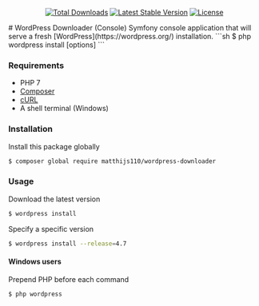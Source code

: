 <p align="center">
    <a href="https://packagist.org/packages/matthijs110/wordpress-downloader"><img src="https://poser.pugx.org/matthijs110/wordpress-downloader/d/total.svg" alt="Total Downloads"></a>
    <a href="https://packagist.org/packages/matthijs110/wordpress-downloader"><img src="https://poser.pugx.org/matthijs110/wordpress-downloader/v/stable.svg" alt="Latest Stable Version"></a>
    <a href="https://packagist.org/packages/matthijs110/wordpress-downloader"><img src="https://poser.pugx.org/matthijs110/wordpress-downloader/license.svg" alt="License"></a>
</p>
# WordPress Downloader (Console)
Symfony console application that will serve a fresh [WordPress](https://wordpress.org/) installation.
```sh
$ php wordpress install [options]
```

### Requirements
* PHP 7
* [Composer](https://getcomposer.org/)
* [cURL](https://curl.haxx.se/docs/manpage.html)
* A shell terminal (Windows)

### Installation
Install this package globally
```sh
$ composer global require matthijs110/wordpress-downloader
```

### Usage
Download the latest version
```sh
$ wordpress install
```

Specify a specific version
```sh
$ wordpress install --release=4.7
```

#### Windows users
Prepend PHP before each command
```sh
$ php wordpress
```

